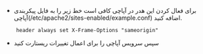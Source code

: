 * برای فعال کردن این هدر در آپاچی کافی است خط زیر را به فایل پیکربندی آپاچی(/etc/apache2/sites-enabled/example.conf) اضافه کنید.
```config
    header always set X-Frame-Options "sameorigin"
```
* سپس سرویس آپاچی را برای اعمال تغییرات ریستارت کنید

